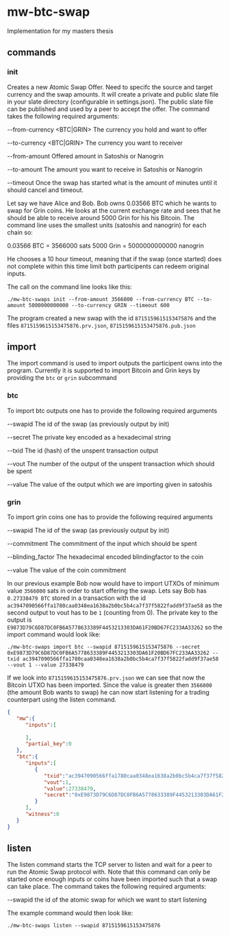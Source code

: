 # mw-btc-swap
Implementation for my masters thesis

## commands

### init

Creates a new Atomic Swap Offer. Need to specifc the source and target currency and the swap amounts.
It will create a private and public slate file in your slate directory (configurable in settings.json).
The public slate file can be published and used by a peer to accept the offer.
The command takes the following required arguments:

--from-currency <BTC|GRIN> The currency you hold and want to offer

--to-currency <BTC|GRIN> The currency you want to receiver

--from-amount <amount> Offered amount in Satoshis or Nanogrin

--to-amount <amount> The amount you want to receive in Satoshis or Nanogrin

--timeout <minutes> Once the swap has started what is the amount of minutes until it should cancel and timeout.

Let say we have Alice and Bob. Bob owns 0.03566 BTC which he wants to swap for Grin coins. He looks at the current exchange rate and sees that he should be able to receive around 5000 Grin for his his Bitcoin. The command line uses the smallest units (satoshis and nanogrin) for each chain so:

0.03566 BTC = 3566000 sats
5000 Grin = 5000000000000 nanogrin

He chooses a 10 hour timeout, meaning that if the swap (once started) does not complete within this time limit both participents can redeem original inputs. 

The call on the command line looks like this:

`./mw-btc-swaps init --from-amount 3566000 --from-currency BTC --to-amount 5000000000000 --to-currency GRIN --timeout 600`

The program created a new swap with the id `8715159615153475876` and the files `8715159615153475876.prv.json`, `8715159615153475876.pub.json`

## import

The import command is used to import outputs the participent owns into the program.
Currently it is supported to import Bitcoin and Grin keys by providing the `btc` or `grin` subcommand

### btc

To import btc outputs one has to provide the following required arguments

--swapid <integer> The id of the swap (as previously output by init)

--secret <string> The private key encoded as a hexadecimal string

--txid <string> The id (hash) of the unspent transaction output

--vout <integer> The number of the output of the unspent transaction which should be spent

--value <integer> The value of the output which we are importing given in satoshis

### grin

To import grin coins one has to provide the following required arguments

--swapid <integer> The id of the swap (as previously output by init)

--commitment <string> The commitment of the input which should be spent

--blinding_factor <string> The hexadecimal encoded blindingfactor to the coin

--value <integer> The value of the coin commitment

In our previous example Bob now would have to import UTXOs of minimum value `3566000` sats in order to start offering the swap.
Lets say Bob has `0.27338479 BTC` stored in a transaction with the id `ac3947090566ffa1780caa0348ea1638a2b0bc5b4ca7f37f5822fadd9f37ae58` as the second output to vout has to be `1` (counting from 0). The private key to the output is `E9873D79C6D87DC0FB6A5778633389F4453213303DA61F20BD67FC233AA33262` so the import command would look like:

`./mw-btc-swaps import btc --swapid 8715159615153475876 --secret 0xE9873D79C6D87DC0FB6A5778633389F4453213303DA61F20BD67FC233AA33262 --txid ac3947090566ffa1780caa0348ea1638a2b0bc5b4ca7f37f5822fadd9f37ae58 --vout 1 --value 27338479`

If we look into `8715159615153475876.prv.json` we can see that now the Bitcoin UTXO has been imported. Since the value is greater then `3566000` (the amount Bob wants to swap) he can now start listening for a trading counterpart using the listen command.

```json
{
   "mw":{
      "inputs":[
         
      ],
      "partial_key":0
   },
   "btc":{
      "inputs":[
         {
            "txid":"ac3947090566ffa1780caa0348ea1638a2b0bc5b4ca7f37f5822fadd9f37ae58",
            "vout":1,
            "value":27338479,
            "secret":"0xE9873D79C6D87DC0FB6A5778633389F4453213303DA61F20BD67FC233AA33262"
         }
      ],
      "witness":0
   }
}
```

## listen 

The listen command starts the TCP server to listen and wait for a peer to run the Atomic Swap protocol with. 
Note that this command can only be started once enough inputs or coins have been imported such that a swap can take place.
The command takes the following required arguments:

--swapid <integer> the id of the atomic swap for which we want to start listening

The example command would then look like:

`./mw-btc-swaps listen --swapid 8715159615153475876`